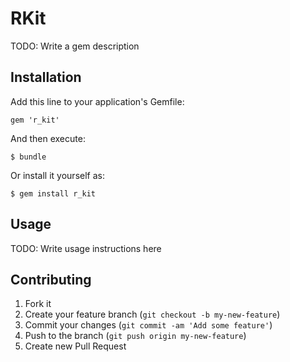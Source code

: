 # RKit

TODO: Write a gem description

## Installation

Add this line to your application's Gemfile:

    gem 'r_kit'

And then execute:

    $ bundle

Or install it yourself as:

    $ gem install r_kit

## Usage

TODO: Write usage instructions here

## Contributing

1. Fork it
2. Create your feature branch (`git checkout -b my-new-feature`)
3. Commit your changes (`git commit -am 'Add some feature'`)
4. Push to the branch (`git push origin my-new-feature`)
5. Create new Pull Request
